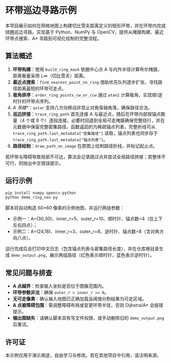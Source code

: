 # 环带巡边寻路示例

本项目展示如何在网格地图上构建切比雪夫距离定义的矩形环带，并在环带内完成绕圈巡边寻路。实现基于 Python、NumPy 与 OpenCV，提供从掩膜构建、最近环带点搜索、A* 寻路到可视化绘制的完整流程。

## 算法概述

1. **环带构建**：使用 `build_ring_mask` 依据中心点 A 与内外半径计算布尔掩膜，距离衡量采用 L∞（切比雪夫）距离。
2. **最近点搜索**：`find_nearest_point_on_ring` 借助优先队列逐步扩张，寻找路径距离最短的环带可走点。
3. **极角排序**：`order_ring_points_cw_or_ccw` 通过 `atan2` 计算极角，实现顺/逆时针的环带点序列。
4. **A* 寻路**：`astar` 支持八方向移动并禁止对角穿越角落，确保路径合法。
5. **巡边拼接**：`trace_ring_path` 首先连接 A 与最近点，随后在环带内部按锚点数量（4 个或 8 个）逐段连接，必要时回退到全局可走掩膜确保完整绕行，并在元数据中保留完整密集路径。函数返回的为稀疏锚点列表，完整折线可从 `trace_ring_path.last_metadata["密集路径"]` 读取，锚点列表也同步存于 `trace_ring_path.last_metadata["锚点列表"]`。
6. **路径绘制**：`draw_path_on_image` 在原图上绘制路径折线，并标记起止点。

若环带与障碍导致局部不可达，算法会记录跳过点并尝试全局路径拼接；若整体不可行，则抛出中文错误提示。

## 运行示例

```bash
pip install numpy opencv-python
python demo_ring_nav.py
```

脚本将自动构造 60×60 像素的示例地图，并运行两组参数：

- 示例一：A=(30,30)、inner_r=5、outer_r=10、顺时针、锚点数=4（仅上下左右四点）；
- 示例二：A=(24,18)、inner_r=3、outer_r=8、逆时针、锚点数=8（含对角方向八点）。

运行完成后会打印中文日志（包含锚点列表与密集路径长度），并在仓库根目录生成 `demo_output.png`，展示两组路径（红色表示顺时针，蓝色表示逆时针）。

## 常见问题与排查

- **A 点越界**：检查输入坐标是否位于图像范围内。
- **环带参数非法**：确保 `outer_r > inner_r >= 0`。
- **无可走像素**：确认输入地图已正确加载且阈值分割结果为可走区域。
- **A 点被障碍包围**：需调整障碍布局或变更环带半径，否则 Dijkstra/A* 会报错提示。
- **输出图缺失**：请确认脚本具有写文件权限，或手动删除旧的 `demo_output.png` 后重试。

## 许可证

本示例仅用于演示用途，自由学习与修改。若在其他项目中引用，请注明来源。 
